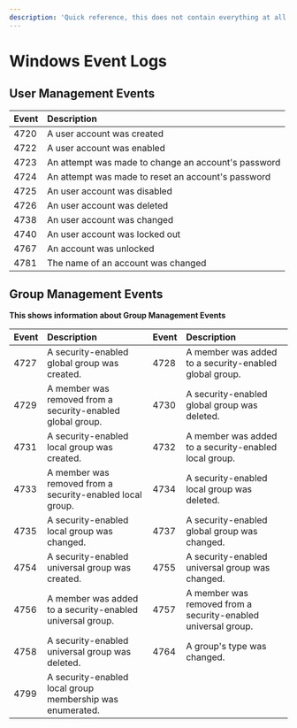 ```yaml
---
description: 'Quick reference, this does not contain everything at all.'
---
```


# Windows Event Logs

## User Management Events

| Event | Description |
| :--- | :--- |
| 4720 | A user account was created |
| 4722 | A user account was enabled |
| 4723 | An attempt was made to change an account's password |
| 4724 | An attempt was made to reset an account's password |
| 4725 | An user account was disabled |
| 4726 | An user account was deleted |
| 4738 | An user account was changed |
| 4740 | An user account was locked out |
| 4767 | An account was unlocked |
| 4781 | The name of an account was changed |

## **Group Management Events**

**This shows information about Group Management Events**

| Event | Description | Event | Description |
| :--- | :--- | :--- | :--- |
| 4727 | A security-enabled global group was created. | 4728 | A member was added to a security-enabled global group. |
| 4729 | A member was removed from a security-enabled global group. | 4730 | A security-enabled global group was deleted. |
| 4731 | A security-enabled local group was created. | 4732 | A member was added to a security-enabled local group. |
| 4733 | A member was removed from a security-enabled local group. | 4734 | A security-enabled local group was deleted. |
| 4735 | A security-enabled local group was changed. | 4737 | A security-enabled global group was changed. |
| 4754 | A security-enabled universal group was created. | 4755 | A security-enabled universal group was changed. |
| 4756 | A member was added to a security-enabled universal group. | 4757 | A member was removed from a security-enabled universal group. |
| 4758 | A security-enabled universal group was deleted. | 4764 | A group's type was changed. |
| 4799 | A security-enabled local group membership was enumerated. |  |  |

